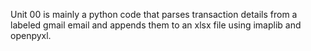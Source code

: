 Unit 00 is mainly a python code that parses transaction details from a labeled gmail email and appends them to an xlsx file using imaplib and openpyxl.
